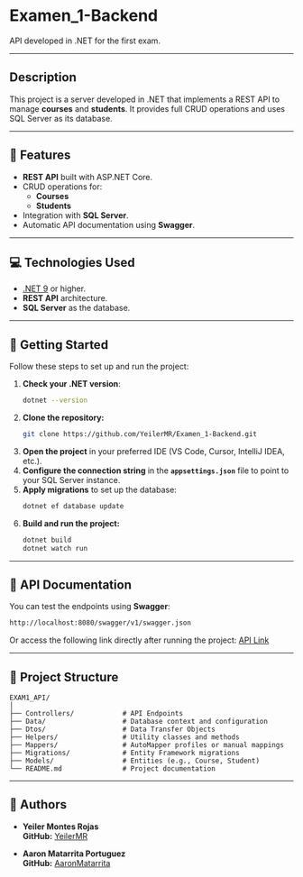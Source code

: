# Examen_1-Backend  
API developed in .NET for the first exam.

------------

## Description

This project is a server developed in .NET that implements a REST API to manage **courses** and **students**. It provides full CRUD operations and uses SQL Server as its database.

---

## 🧱 Features

- **REST API** built with ASP.NET Core.
- CRUD operations for:
  - **Courses**
  - **Students**
- Integration with **SQL Server**.
- Automatic API documentation using **Swagger**.

---

## 💻 Technologies Used

- [.NET 9](https://dotnet.microsoft.com/en-us/download) or higher.
- **REST API** architecture.
- **SQL Server** as the database.

---

## 🚀 Getting Started

Follow these steps to set up and run the project:

1. **Check your .NET version**:
   ```bash
   dotnet --version  
   ```
2. **Clone the repository:**
   ```bash
   git clone https://github.com/YeilerMR/Examen_1-Backend.git
   ```
3. **Open the project** in your preferred IDE (VS Code, Cursor, IntelliJ IDEA, etc.).
4. **Configure the connection string** in the **`appsettings.json`** file to point to your SQL Server instance.
5. **Apply migrations** to set up the database:
   ```bash
   dotnet ef database update
   ```
6. **Build and run the project:**
   ```bash
   dotnet build
   dotnet watch run
   ```

---

## 📘 API Documentation

You can test the endpoints using **Swagger**:
```bash
http://localhost:8080/swagger/v1/swagger.json
```
Or access the following link directly after running the project: [API Link](http://localhost:8080/swagger/v1/swagger.json)

---

## 📁 Project Structure

```none
EXAM1_API/
│
├── Controllers/            # API Endpoints
├── Data/                   # Database context and configuration
├── Dtos/                   # Data Transfer Objects
├── Helpers/                # Utility classes and methods
├── Mappers/                # AutoMapper profiles or manual mappings
├── Migrations/             # Entity Framework migrations
├── Models/                 # Entities (e.g., Course, Student)
└── README.md               # Project documentation
```

---

## 🤝 Authors

- **Yeiler Montes Rojas**  
  **GitHub:** [YeilerMR](https://github.com/YeilerMR)

- **Aaron Matarrita Portuguez**  
  **GitHub:** [AaronMatarrita](https://github.com/AaronMatarrita)
